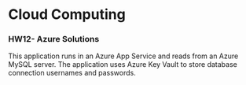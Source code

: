 # Cloud Computing

### HW12- Azure Solutions

This application runs in an Azure App Service and reads from an Azure MySQL server.
The application uses Azure Key Vault to store database connection usernames and passwords.
